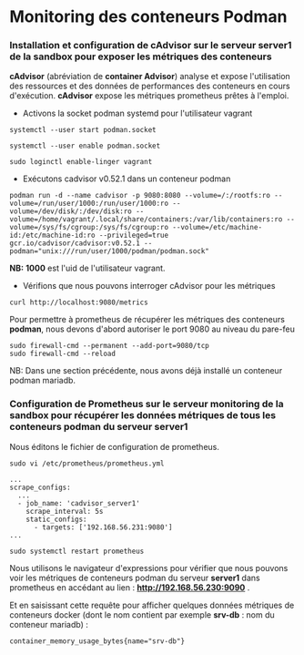 # Monitoring des conteneurs Podman

### Installation et configuration de cAdvisor sur le serveur server1 de la sandbox pour exposer les métriques des conteneurs

**cAdvisor** (abréviation de **container Advisor**) analyse et expose l'utilisation des ressources et des données de performances des conteneurs en cours d'exécution. **cAdvisor** expose les métriques prometheus prêtes à l'emploi.

- Activons la socket podman systemd pour l'utilisateur vagrant

```
systemctl --user start podman.socket
```

```
systemctl --user enable podman.socket
```

```
sudo loginctl enable-linger vagrant
```

- Exécutons cadvisor v0.52.1 dans un conteneur podman

```
podman run -d --name cadvisor -p 9080:8080 --volume=/:/rootfs:ro --volume=/run/user/1000:/run/user/1000:ro --volume=/dev/disk/:/dev/disk:ro --volume=/home/vagrant/.local/share/containers:/var/lib/containers:ro --volume=/sys/fs/cgroup:/sys/fs/cgroup:ro --volume=/etc/machine-id:/etc/machine-id:ro --privileged=true gcr.io/cadvisor/cadvisor:v0.52.1 --podman="unix:///run/user/1000/podman/podman.sock"
```

**NB:** **1000** est l'uid de l'utilisateur vagrant.

- Vérifions que nous pouvons interroger cAdvisor pour les métriques

```
curl http://localhost:9080/metrics
```

Pour permettre à prometheus de récupérer les métriques des conteneurs **podman**, nous devons d'abord autoriser le port 9080 au niveau du pare-feu

```
sudo firewall-cmd --permanent --add-port=9080/tcp
sudo firewall-cmd --reload
```

NB: Dans une section précédente, nous avons déjà installé un conteneur podman mariadb.

### Configuration de Prometheus sur le serveur monitoring de la sandbox pour récupérer les données métriques de tous les conteneurs podman du serveur server1

Nous éditons le fichier de configuration de prometheus.

```
sudo vi /etc/prometheus/prometheus.yml
```

```
...
scrape_configs:
  ...
  - job_name: 'cadvisor_server1'
    scrape_interval: 5s
    static_configs:
      - targets: ['192.168.56.231:9080']
...
```

```
sudo systemctl restart prometheus
```

Nous utilisons le navigateur d'expressions pour vérifier que nous pouvons voir les métriques de conteneurs podman du serveur **server1** dans prometheus en accédant au lien : **http://192.168.56.230:9090** .

Et en saisissant cette requête pour afficher quelques données métriques de conteneurs docker (dont le nom contient par exemple **srv-db** : nom du conteneur mariadb) :

```
container_memory_usage_bytes{name="srv-db"}
```